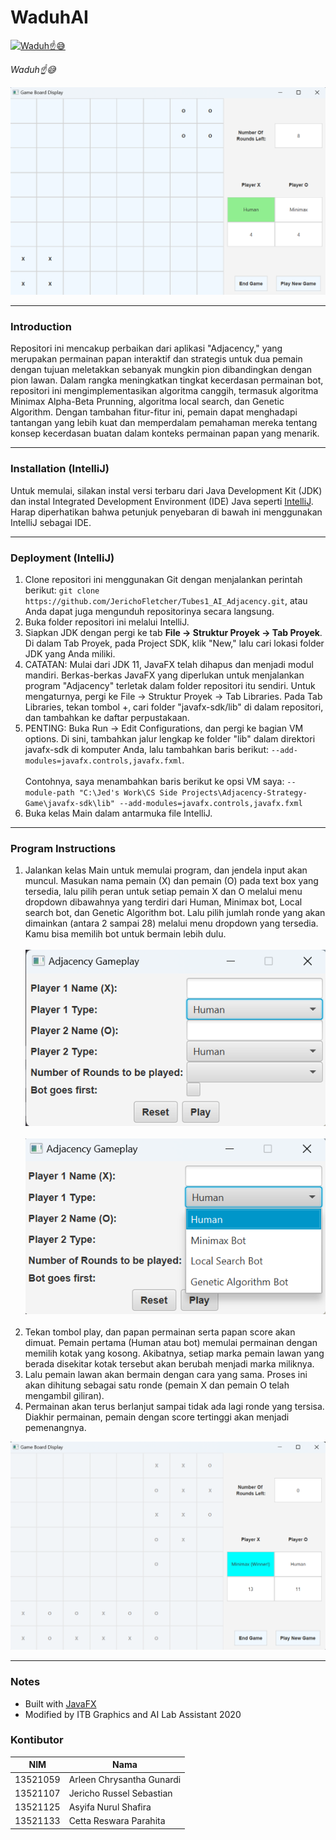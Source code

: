 # WaduhAI

[![Waduh☝😅](https://img.youtube.com/vi/q7VoelZ3Svo/mqdefault.jpg)](https://www.youtube.com/shorts/q7VoelZ3Svo)

_Waduh☝😅_

<kbd>
  <img src="https://github.com/JerichoFletcher/Tubes1_AI_Adjacency/blob/main/Screenshot/gamePlay.png">
</kbd>

<hr>

### Introduction
Repositori ini mencakup perbaikan dari aplikasi "Adjacency," yang merupakan permainan papan interaktif dan strategis untuk dua pemain dengan tujuan meletakkan sebanyak mungkin pion dibandingkan dengan pion lawan. Dalam rangka meningkatkan tingkat kecerdasan permainan bot, repositori ini mengimplementasikan algoritma canggih, termasuk algoritma Minimax Alpha-Beta Prunning, algoritma local search, dan Genetic Algorithm. Dengan tambahan fitur-fitur ini, pemain dapat menghadapi tantangan yang lebih kuat dan memperdalam pemahaman mereka tentang konsep kecerdasan buatan dalam konteks permainan papan yang menarik.

<hr>

### Installation (IntelliJ)
Untuk memulai, silakan instal versi terbaru dari Java Development Kit (JDK) dan instal Integrated Development Environment (IDE) Java seperti <a href="https://www.jetbrains.com/idea/">IntelliJ</a>. Harap diperhatikan bahwa petunjuk penyebaran di bawah ini menggunakan IntelliJ sebagai IDE.

<hr>

### Deployment (IntelliJ)

1. Clone repositori ini menggunakan Git dengan menjalankan perintah berikut: `git clone https://github.com/JerichoFletcher/Tubes1_AI_Adjacency.git`, atau Anda dapat juga mengunduh repositorinya secara langsung.
2. Buka folder repositori ini melalui IntelliJ.
3. Siapkan JDK dengan pergi ke tab **File -> Struktur Proyek -> Tab Proyek**. Di dalam Tab Proyek, pada Project SDK, klik "New," lalu cari lokasi folder JDK yang Anda miliki.
4. CATATAN: Mulai dari JDK 11, JavaFX telah dihapus dan menjadi modul mandiri. Berkas-berkas JavaFX yang diperlukan untuk menjalankan program "Adjacency" terletak dalam folder repositori itu sendiri. Untuk mengaturnya, pergi ke File -> Struktur Proyek -> Tab Libraries. Pada Tab Libraries, tekan tombol +, cari folder "javafx-sdk/lib" di dalam repositori, dan tambahkan ke daftar perpustakaan.
5. PENTING: Buka Run -> Edit Configurations, dan pergi ke bagian VM options. Di sini, tambahkan jalur lengkap ke folder "lib" dalam direktori javafx-sdk di komputer Anda, lalu tambahkan baris berikut: `--add-modules=javafx.controls,javafx.fxml`. <br><br>
   Contohnya, saya menambahkan baris berikut ke opsi VM saya: `--module-path "C:\Jed's Work\CS Side Projects\Adjacency-Strategy-Game\javafx-sdk\lib" --add-modules=javafx.controls,javafx.fxml`
6. Buka kelas Main dalam antarmuka file IntelliJ.

<hr>

### Program Instructions
1. Jalankan kelas Main untuk memulai program, dan jendela input akan muncul. Masukan nama pemain (X) dan pemain (O) pada text box yang tersedia, lalu pilih peran untuk setiap pemain X dan O melalui menu dropdown dibawahnya yang terdiri dari Human, Minimax bot, Local search bot, dan Genetic Algorithm bot.
Lalu pilih jumlah ronde yang akan dimainkan (antara 2 sampai 28) melalui menu dropdown yang tersedia.
Kamu bisa memilih bot untuk bermain lebih dulu.
<br><br><kbd>
<img src="https://github.com/JerichoFletcher/Tubes1_AI_Adjacency/blob/main/Screenshot/inputScreen-1.png"></kbd>
<br><br>
<img src="https://github.com/JerichoFletcher/Tubes1_AI_Adjacency/blob/main/Screenshot/inputScreen-2.png"></kbd>
<br><br>
2. Tekan tombol play, dan papan permainan serta papan score akan dimuat. Pemain pertama (Human atau bot) memulai permainan dengan memilih kotak yang kosong. Akibatnya, setiap marka pemain lawan yang berada disekitar kotak tersebut akan berubah menjadi marka miliknya.
3. Lalu pemain lawan akan bermain dengan cara yang sama. Proses ini akan dihitung sebagai satu ronde (pemain X dan pemain O telah mengambil giliran).
4. Permainan akan terus berlanjut sampai tidak ada lagi ronde yang tersisa. Diakhir permainan, pemain dengan score tertinggi akan menjadi pemenangnya.
<kbd>
  <img src="https://github.com/JerichoFletcher/Tubes1_AI_Adjacency/blob/main/Screenshot/minimax-human.png">
</kbd>

<hr>

### Notes
<ul>
  <li>Built with <a href="https://openjfx.io/">JavaFX</a></li>
  <li>Modified by ITB Graphics and AI Lab Assistant 2020</li>
</ul>

### Kontibutor
| NIM  | Nama |
| ------------- | ------------- |
| 13521059 | Arleen Chrysantha Gunardi |
| 13521107 | Jericho Russel Sebastian |
| 13521125 | Asyifa Nurul Shafira |
| 13521133 | Cetta Reswara Parahita |
